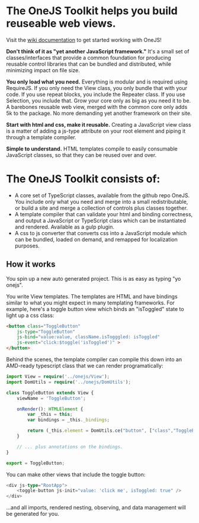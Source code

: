 
# The OneJS Toolkit helps you build reuseable web views.

Visit the [wiki documentation](https://github.com/OneJSToolkit/onejs/wiki) to get started working with OneJS!

**Don't think of it as "yet another JavaScript framework."** It's a small set of classes/interfaces that provide a common foundation for producing reusable control libraries that can be bundled and distributed, while minimizing impact on file size.

**You only load what you need.** Everything is modular and is required using RequireJS. If you only need the View class, you only bundle that with your code. If you use repeat blocks, you include the Repeater class. If you use Selection, you include that. Grow your core only as big as you need it to be. A barebones reusable web view, merged with the common core only adds 5k to the package. No more demanding yet another framework on their site.

**Start with html and css, make it reusable.** Creating a JavaScript view class is a matter of adding a js-type attribute on your root element and piping it through a template compiler.

**Simple to understand.** HTML templates compile to easily consumable JavaScript classes, so that they can be reused over and over.

# The OneJS Toolkit consists of:

* A core set of TypeScript classes, available from the github repo OneJS. You include only what you need and merge into a small redistributable, or build a site and merge a collection of controls plus classes together.
* A template compiler that can validate your html and binding correctness, and output a JavaScript or TypeScript class which can be instantiated and rendered. Available as a gulp plugin.
* A css to js converter that converts css into a JavaScript module which can be bundled, loaded on demand, and remapped for localization purposes.

## How it works

You spin up a new auto generated project. This is as easy as typing "yo onejs".

You write View templates. The templates are HTML and have bindings similar to what you might expect in many templating frameworks. For example, here's a toggle button view which binds an "isToggled" state to light up a css class:

```html
<button class="ToggleButton"
    js-type="ToggleButton"
    js-bind="value:value, className.isTogggled: isToggled"
    js-event="click:$toggle('isToggled')" >
</button>
```

Behind the scenes, the template compiler can compile this down into an AMD-ready typescript class that we can render programatically:

```typescript
import View = require('../onejs/View');
import DomUtils = require('../onejs/DomUtils');

class ToggleButton extends View {
    viewName = 'ToggleButton';

    onRender(): HTMLElement {
        var _this = this;
        var bindings = _this._bindings;

        return (_this.element = DomUtils.ce("button", ["class","ToggleButton"], [], bindings[0]));
    }

    // ... plus annotations on the bindings.
}

export = ToggleButton;
```

You can make other views that include the toggle button:

```typescript
<div js-type="RootApp">
    <toggle-button js-init="value: 'click me', isToggled: true" />
</div>
```

...and all imports, rendered nesting, observing, and data management will be generated for you. 

